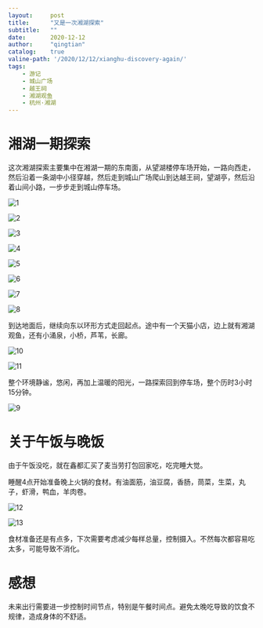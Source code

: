```yaml
---
layout:     post
title:      "又是一次湘湖探索"
subtitle:   ""
date:       2020-12-12
author:     "qingtian"
catalog:    true
valine-path: '/2020/12/12/xianghu-discovery-again/'
tags:
    - 游记
    - 城山广场
    - 越王祠
    - 湘湖观鱼
    - 杭州·湘湖
---
```


# 湘湖一期探索

这次湘湖探索主要集中在湘湖一期的东南面，从望湖楼停车场开始，一路向西走，然后沿着一条湖中小径穿越，然后走到城山广场爬山到达越王祠，望湖亭，然后沿着山间小路，一步步走到城山停车场。

![1](/img/20201212/1.png)

![2](/img/20201212/2.png)

![3](/img/20201212/3.png)

![4](/img/20201212/4.png)

![5](/img/20201212/5.png)

![6](/img/20201212/6.png)

![7](/img/20201212/7.png)

![8](/img/20201212/8.png)

到达地面后，继续向东以环形方式走回起点。途中有一个天猫小店，边上就有湘湖观鱼，还有小涌泉，小桥，芦苇，长廊。

![10](/img/20201212/10.jpeg)

![11](/img/20201212/11.jpeg)

整个环境静谧，悠闲，再加上温暖的阳光，一路探索回到停车场，整个历时3小时15分钟。

![9](/img/20201212/9.png)

# 关于午饭与晚饭

由于午饭没吃，就在鑫都汇买了麦当劳打包回家吃，吃完睡大觉。

睡醒4点开始准备晚上火锅的食材。有油面筋，油豆腐，香肠，茼菜，生菜，丸子，虾滑，鸭血，羊肉卷。

![12](/img/20201212/12.jpeg)

![13](/img/20201212/13.jpeg)

食材准备还是有点多，下次需要考虑减少每样总量，控制摄入。不然每次都容易吃太多，可能导致不消化。

# 感想

未来出行需要进一步控制时间节点，特别是午餐时间点。避免太晚吃导致的饮食不规律，造成身体的不舒适。